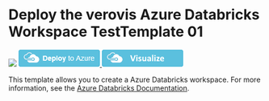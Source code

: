 # Deploy the verovis Azure Databricks Workspace TestTemplate 01

<IMG SRC="https://www.verovis.de/typo3conf/ext/verovis_template/Resources/Public/Images/logo/verovis-header.jpg" />

<a href="https://portal.azure.com/#create/Microsoft.Template/uri/https%3A%2F%2Fgithub.com%2Fverovis-GmbH%2FAzureDatabricksTestTemplate01%2Fblob%2Fmaster%2Fazuredeploy.json" target="_blank">
    <img src="https://raw.githubusercontent.com/Azure/azure-quickstart-templates/master/1-CONTRIBUTION-GUIDE/images/deploytoazure.png"/>
</a>
<a href="http://armviz.io/#/?load=https%3A%2F%2Fgithub.com%2Fverovis-GmbH%2FAzureDatabricksTestTemplate01%2Fblob%2Fmaster%2Fazuredeploy.json" target="_blank">
    <img src="https://raw.githubusercontent.com/Azure/azure-quickstart-templates/master/1-CONTRIBUTION-GUIDE/images/visualizebutton.png"/>
</a>

This template allows you to create a Azure Databricks workspace. For more information, see the <a href="https://docs.microsoft.com/en-us/azure/azure-databricks/">Azure Databricks Documentation</a>.